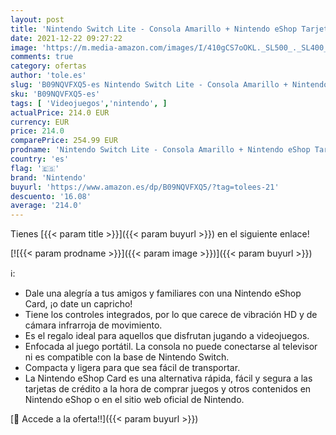 ```yaml
---
layout: post
title: 'Nintendo Switch Lite - Consola Amarillo + Nintendo eShop Tarjeta de Regalo 25€  Código de Descarga '
date: 2021-12-22 09:27:22
image: 'https://m.media-amazon.com/images/I/410gCS7oOKL._SL500_._SL400_.jpg'
comments: true
category: ofertas
author: 'tole.es'
slug: 'B09NQVFXQ5-es Nintendo Switch Lite - Consola Amarillo + Nintendo eShop...'
sku: 'B09NQVFXQ5-es'
tags: [ 'Videojuegos','nintendo', ]
actualPrice: 214.0 EUR
currency: EUR
price: 214.0
comparePrice: 254.99 EUR
prodname: 'Nintendo Switch Lite - Consola Amarillo + Nintendo eShop Tarjeta de Regalo 25€  Código de Descarga '
country: 'es'
flag: '🇪🇸'
brand: 'Nintendo'
buyurl: 'https://www.amazon.es/dp/B09NQVFXQ5/?tag=tolees-21'
descuento: '16.08'
average: '214.0'
---
```


Tienes [{{< param title >}}]({{< param buyurl >}}) en el siguiente enlace!

[![{{< param prodname >}}]({{< param image >}})]({{< param buyurl >}})

ℹ️:

- Dale una alegría a tus amigos y familiares con una Nintendo eShop Card, ¡o date un capricho!
- Tiene los controles integrados, por lo que carece de vibración HD y de cámara infrarroja de movimiento.
- Es el regalo ideal para aquellos que disfrutan jugando a videojuegos.
- Enfocada al juego portátil. La consola no puede conectarse al televisor ni es compatible con la base de Nintendo Switch.
- Compacta y ligera para que sea fácil de transportar.
- La Nintendo eShop Card es una alternativa rápida, fácil y segura a las tarjetas de crédito a la hora de comprar juegos y otros contenidos en Nintendo eShop o en el sitio web oficial de Nintendo.

[🛒 Accede a la oferta!!]({{< param buyurl >}})

